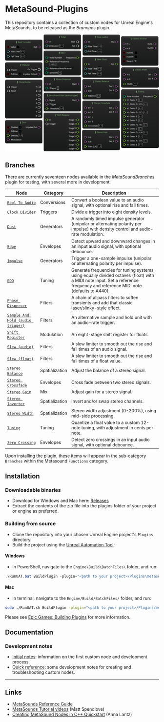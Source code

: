 # MetaSound-Plugins 
This repository contains a collection of custom nodes for Unreal Engine's MetaSounds, to be released as the *Branches* plugin.

![Screenshot of a selection of custom nodes in Metasound, as listed in the table below.](./docs/svg/Nodes.svg)

## Branches
There are currently seventeen nodes available in the *MetaSoundBranches* plugin for testing, with several more in development:

| Node                                                                  | Category         | Description                                                                                                         |
|-----------------------------------------------------------------------|------------------|---------------------------------------------------------------------------------------------------------------------|
| [`Bool To Audio`](https://matthewscharles.github.io/metasound-plugins/BoolToAudio.html)                     | Conversions      | Convert a boolean value to an audio signal, with optional rise and fall times.                                      |
| [`Clock Divider`](https://matthewscharles.github.io/metasound-plugins/ClockDivider.html)                     | Triggers         | Divide a trigger into eight density levels.                                                                         |
| [`Dust`](https://matthewscharles.github.io/metasound-plugins/Dust.html)                                     | Generators       | A randomly timed impulse generator (unipolar or alternating polarity per impulse) with density control and audio-rate modulation. |
| [`Edge`](https://matthewscharles.github.io/metasound-plugins/Edge.html)                                     | Envelopes        | Detect upward and downward changes in an input audio signal, with optional debounce.                                |
| [`Impulse`](https://matthewscharles.github.io/metasound-plugins/Impulse.html)                                   | Generators       | Trigger a one-sample impulse (unipolar or alternating polarity per impulse).                                        |
| [`EDO`](https://matthewscharles.github.io/metasound-plugins/EDO.html)                                       | Tuning           | Generate frequencies for tuning systems using equally divided octaves (float) with a MIDI note input. Set a reference frequency and reference MIDI note (defaults to A440). |
| [`Phase Disperser`](https://matthewscharles.github.io/metasound-plugins/PhaseDisperser.html)               | Filters          | A chain of allpass filters to soften transients and add that classic laser/slinky-style effect.                     |
| [`Sample And Hold (audio trigger)`](https://matthewscharles.github.io/metasound-plugins/SampleandHold.html) | Filters          | An alternative sample and hold unit with an audio-rate trigger.                                                     |
| [`Shift Register`](https://matthewscharles.github.io/metasound-plugins/ShiftRegister.html)                 | Modulation       | An eight-stage shift register for floats.                                                                           |
| [`Slew (audio)`](https://matthewscharles.github.io/metasound-plugins/Slew(audio).html)                     | Filters          | A slew limiter to smooth out the rise and fall times of an audio signal.                                            |
| [`Slew (float)`](https://matthewscharles.github.io/metasound-plugins/Slew(float).html)                     | Filters          | A slew limiter to smooth out the rise and fall times of a float value.                                              |
| [`Stereo Balance`](https://matthewscharles.github.io/metasound-plugins/StereoBalance.html)                  | Spatialization   | Adjust the balance of a stereo signal.                                                                              |
| [`Stereo Crossfade`](https://matthewscharles.github.io/metasound-plugins/StereoCrossfade.html)             | Envelopes        | Cross fade between two stereo signals.                                                                              |
| [`Stereo Gain`](https://matthewscharles.github.io/metasound-plugins/StereoGain.html)                       | Mix              | Adjust gain for a stereo signal.                                                                                    |
| [`Stereo Inverter`](https://matthewscharles.github.io/metasound-plugins/StereoInverter.html)               | Spatialization   | Invert and/or swap stereo channels.                                                                                 |
| [`Stereo Width`](https://matthewscharles.github.io/metasound-plugins/StereoWidth.html)                     | Spatialization   | Stereo width adjustment (0-200%), using mid-side processing.                                                        |
| [`Tuning`](https://matthewscharles.github.io/metasound-plugins/Tuning.html)                                 | Tuning           | Quantize a float value to a custom 12-note tuning, with adjustment in cents per-note.                               |
| [`Zero Crossing`](https://matthewscharles.github.io/metasound-plugins/ZeroCrossing.html)                                 | Envelopes           | Detect zero crossings in an input audio signal, with optional debounce.                               |

Upon installing the plugin, these items will appear in the sub-category `Branches` within the Metasound `Functions` category.

## Installation

### Downloadable binaries
- Download for Windows and Mac here: [Releases](https://github.com/matthewscharles/metasound-plugins/releases/)
- Extract the contents of the zip file into the plugins folder of your project or engine as preferred.

### Building from source
- Clone the repository into your chosen Unreal Engine project's `Plugins` directory.
- Build the project using the [Unreal Automation Tool](https://dev.epicgames.com/documentation/en-us/unreal-engine/unreal-automation-tool-for-unreal-engine):

#### Windows
- In PowerShell, navigate to the `Engine\Build\BatchFiles\` folder, and run: 
```PowerShell
.\RunUAT.bat BuildPlugin -plugin="<path to your project>\Plugins\metasound-plugins\MetasoundBranches.uplugin" -package="<path to your project>\Plugins\metasound-plugins\"
```
#### Mac
- In terminal, navigate to the `Engine/Build/BatchFiles/` folder, and run: 
```Bash
sudo ./RunUAT.sh BuildPlugin -plugin="<path to your project>/Plugins/metasound-plugins/MetasoundBranches.uplugin" -package="<path to your project>/Plugins/metasound-plugins/"
```

Please see [Epic Games: Building Plugins](https://dev.epicgames.com/community/learning/tutorials/qz93/unreal-engine-building-plugins) for more information.

## Documentation
### Development notes
- [Initial notes](./docs/README.md): information on the first custom node and development process.
- [Quick reference](./docs/quick_reference.md): some development notes for creating and troubleshooting custom nodes. 

---

## Links
- [MetaSounds Reference Guide](https://dev.epicgames.com/documentation/en-us/unreal-engine/metasounds-reference-guide-in-unreal-engine)
- [MetaSounds Tutorial videos](https://dev.epicgames.com/community/learning/recommended-community-tutorial/Kw7l/unreal-engine-metasounds) (Matt Spendlove)
- [Creating MetaSound Nodes in C++ Quickstart](https://dev.epicgames.com/community/learning/tutorials/ry7p/unreal-engine-creating-metasound-nodes-in-c-quickstart) (Anna Lantz)